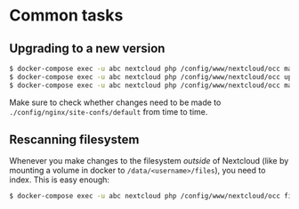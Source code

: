 # Common tasks

## Upgrading to a new version
```bash
$ docker-compose exec -u abc nextcloud php /config/www/nextcloud/occ maintenance:mode
$ docker-compose exec -u abc nextcloud php /config/www/nextcloud/occ upgrade
$ docker-compose exec -u abc nextcloud php /config/www/nextcloud/occ maintenance:mode --off
```
Make sure to check whether changes need to be made to
`./config/nginx/site-confs/default` from time to time.

## Rescanning filesystem
Whenever you make changes to the filesystem _outside_ of Nextcloud (like by
mounting a volume in docker to `/data/<username>/files`), you need to index.
This is easy enough:
```bash
$ docker-compose exec -u abc nextcloud php /config/www/nextcloud/occ files:scan <username>
```